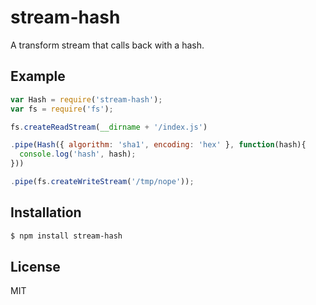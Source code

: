 
# stream-hash

  A transform stream that calls back with a hash.

## Example

```js
var Hash = require('stream-hash');
var fs = require('fs');

fs.createReadStream(__dirname + '/index.js')

.pipe(Hash({ algorithm: 'sha1', encoding: 'hex' }, function(hash){
  console.log('hash', hash);
}))

.pipe(fs.createWriteStream('/tmp/nope'));
```

## Installation

```bash
$ npm install stream-hash
```

## License

  MIT

